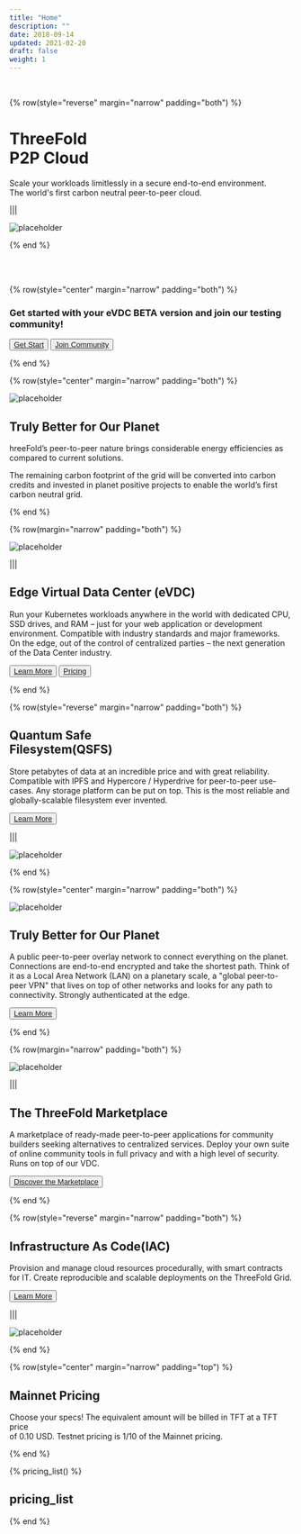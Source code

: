 ```yaml
---
title: "Home"
description: ""
date: 2018-09-14
updated: 2021-02-20
draft: false
weight: 1
---
```

<div class="container mx-auto"> 
<!-- section 1 (header) -->

<br>

{% row(style="reverse" margin="narrow" padding="both") %}



# ThreeFold <br>P2P Cloud

Scale your workloads limitlessly in a secure end-to-end environment.<br> The world's first carbon neutral peer-to-peer cloud.

|||

![placeholder](./img/home_header.png#mx-auto)


{% end %}

<br>

<br>

<!-- section 2 -->

{% row(style="center" margin="narrow" padding="both") %}

### Get started with your eVDC BETA version and join our testing community!

<button>[Get Start](https://library.threefold.me/info/threefold#/cloud/threefold__cloud_home?id=learn-what-is-threefold-p2p-cloud)</button>
<button>[Join Community](https://t.me/joinchat/BwOvOxxgK59GmRoZ2_sM0w)</button>

{% end %}


<!-- section 3 -->

{% row(style="center" margin="narrow" padding="both") %}

![placeholder](./img/carbon_neutral.png#medium#mx-auto)

## Truly Better for Our Planet

hreeFold’s peer-to-peer nature brings considerable energy efficiencies as compared to current solutions.

The remaining carbon footprint of the grid will be converted into carbon credits and invested in planet positive projects to enable the world’s first carbon neutral grid.

{% end %}


<!-- section 4 -->

{% row(margin="narrow" padding="both") %}

![placeholder](./img/card1.png#medium#mx-auto)

|||

## Edge Virtual Data Center (eVDC)

Run your Kubernetes workloads anywhere in the world with dedicated CPU, SSD drives, and RAM – just for your web application or development environment. Compatible with industry standards and major frameworks. On the edge, out of the control of centralized parties – the next generation of the Data Center industry.

<button>[Learn More](https://library.threefold.me/info/threefold#/cloud/threefold__evdc)</button>
<button>[Pricing](#pricing)</button>

{% end %}


<!-- section 5 -->

{% row(style="reverse" margin="narrow" padding="both") %}


## Quantum Safe <br>Filesystem(QSFS)

Store petabytes of data at an incredible price and with great reliability. Compatible with IPFS and Hypercore / Hyperdrive for peer-to-peer use-cases. Any storage platform can be put on top. This is the most reliable and globally-scalable filesystem ever invented.


<button>[Learn More](https://library.threefold.me/info/threefold#/cloud/threefold__qss_filesystem)</button>


|||

![placeholder](./img/card2.png#medium#mx-auto)

{% end %}


<!-- section 6 -->

{% row(style="center" margin="narrow" padding="both") %}

![placeholder](./img/home_cta.png#medium#mx-auto)

## Truly Better for Our Planet

A public peer-to-peer overlay network to connect everything on the planet. Connections are end-to-end encrypted and take the shortest path. Think of it as a Local Area Network (LAN) on a planetary scale, a "global peer-to-peer VPN" that lives on top of other networks and looks for any path to connectivity. Strongly authenticated at the edge.

<button>[Learn More](https://library.threefold.me/info/threefold#/cloud/threefold__qss_filesystem)</button>


{% end %}


<!-- section 7 -->

{% row(margin="narrow" padding="both") %}

![placeholder](./img/marketplace.png#medium#mx-auto)



|||

## The ThreeFold Marketplace

A marketplace of ready-made peer-to-peer applications for community builders seeking alternatives to centralized services. Deploy your own suite of online community tools in full privacy and with a high level of security. Runs on top of our VDC.

<button>[Discover the Marketplace](https://marketplace.threefold.io/)</button>


{% end %}


<!-- section 8 -->

{% row(style="reverse" margin="narrow" padding="both") %}


## Infrastructure As Code(IAC)

Provision and manage cloud resources procedurally, with smart contracts for IT. Create reproducible and scalable deployments on the ThreeFold Grid.


<button>[Learn More](https://library.threefold.me/info/threefold#/cloud/threefold__cloud_products?id=infrastructure-as-code-iac-for-experts)</button>


|||

![placeholder](./img/iac.png#medium#mx-auto)

{% end %}

<!-- section 9 -->

{% row(style="center" margin="narrow" padding="top") %} 


## Mainnet Pricing

Choose your specs! The equivalent amount will be billed in TFT at a TFT price<br> of 0.10 USD. Testnet pricing is 1/10 of the Mainnet pricing.

{% end %}

{% pricing_list() %}

## pricing_list

{% end %}

</div>